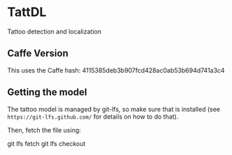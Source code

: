 # TattDL
Tattoo detection and localization

## Caffe Version
This uses the Caffe hash: 4115385deb3b907fcd428ac0ab53b694d741a3c4

## Getting the model
The tattoo model is managed by git-lfs, so make sure that is installed (see
`https://git-lfs.github.com/` for details on how to do that).

Then, fetch the file using:

  git lfs fetch
  git lfs checkout
